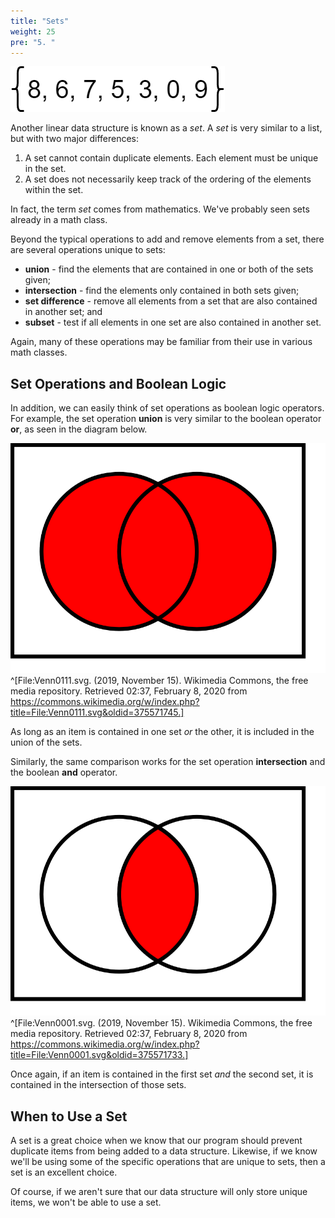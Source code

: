 ```yaml
---
title: "Sets"
weight: 25
pre: "5. "
---
```

![Set Diagram](/images/4/4.5.set.png)

Another linear data structure is known as a _set_. A _set_ is very similar to a list, but with two major differences:

1. A set cannot contain duplicate elements. Each element must be unique in the set.
2. A set does not necessarily keep track of the ordering of the elements within the set.

In fact, the term _set_ comes from mathematics. We've probably seen sets already in a math class.

Beyond the typical operations to add and remove elements from a set, there are several operations unique to sets:

* **union** - find the elements that are contained in one or both of the sets given;
* **intersection** - find the elements only contained in both sets given;
* **set difference** - remove all elements from a set that are also contained in another set; and
* **subset** - test if all elements in one set are also contained in another set.

Again, many of these operations may be familiar from their use in various math classes. 

## Set Operations and Boolean Logic

In addition, we can easily think of set operations as boolean logic operators. For example, the set operation **union** is very similar to the boolean operator **or**, as seen in the diagram below.

![Set Union](/images/4/4.5.union.svg)^[File:Venn0111.svg. (2019, November 15). Wikimedia Commons, the free media repository. Retrieved 02:37, February 8, 2020 from https://commons.wikimedia.org/w/index.php?title=File:Venn0111.svg&oldid=375571745.]

As long as an item is contained in one set _or_ the other, it is included in the union of the sets. 

Similarly, the same comparison works for the set operation **intersection** and the boolean **and** operator.

![Set Intersection](/images/4/4.5.intersect.svg)^[File:Venn0001.svg. (2019, November 15). Wikimedia Commons, the free media repository. Retrieved 02:37, February 8, 2020 from https://commons.wikimedia.org/w/index.php?title=File:Venn0001.svg&oldid=375571733.]

Once again, if an item is contained in the first set _and_ the second set, it is contained in the intersection of those sets.

## When to Use a Set

A set is a great choice when we know that our program should prevent duplicate items from being added to a data structure. Likewise, if we know we'll be using some of the specific operations that are unique to sets, then a set is an excellent choice. 

Of course, if we aren't sure that our data structure will only store unique items, we won't be able to use a set. 

